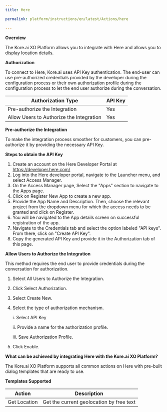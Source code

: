 ```yaml
---
title: Here

permalink: platform/instructions/en/latest/Actions/here

---
```


<base target="_blank">
<container>

**Overview**

The Kore.ai XO Platform allows you to integrate with Here and allows you to display location details.

</container>

<container>

**Authorization**
 
To connect to Here, Kore.ai uses API Key authentication. The end-user can use pre-authorized credentials provided by the developer during the configuration process or their own authorization profile during the configuration process to let the end user authorize during the conversation.
 
 
 |Authorization Type                      |API Key|
 |----------------------------------------|-------|
 |Pre-authorize the Integration           |  Yes  |
 |Allow Users to Authorize the Integration|  Yes  |


**Pre-authorize the Integration**
 
 To make the integration process smoother for customers, you can pre-authorize it by providing the necessary API Key.

**Steps to obtain the API Key**
 
1. Create an account on the Here Developer Portal at https://developer.here.com/
2. Log into the Here developer portal, navigate to the Launcher menu, and select Access Manager.
3. On the Access Manager page, Select the "Apps" section to navigate to the Apps page.
4. Click on Register New App to create a new app.
5. Provide the App Name and Description. Then, choose the relevant project from the dropdown menu for which the access needs to be granted and click on Register.
6. You will be navigated to the App details screen on successful registration of the app.
7. Navigate to the Credentials tab and select the option labeled "API keys". From there, click on "Create API Key".
8. Copy the generated API Key and provide it in the Authorization tab of this page.
 
**Allow Users to Authorize the Integration**
 
This method requires the end user to provide credentials during the conversation for authorization.
 
1. Select All Users to Authorize the Integration.
 
2. Click Select Authorization.
 
3. Select Create New.
 
4. Select the type of authorization mechanism. 
 
   i.  Select API Key
 
   ii.  Provide a name for the authorization profile.
 
   iii.  Save Authorization Profile.
 
 5.  Click Enable.
 
 </container>
 
 <container>

**What can be achieved by integrating Here with the Kore.ai XO Platform?**
 
 The Kore.ai XO Platform supports all common actions on Here with pre-built dialog templates that are ready to use.
 
**Templates Supported**

| Action           | Description            |
|------------------|------------------------|
|Get Location     |Get the current geolocation by free text|

</container>
